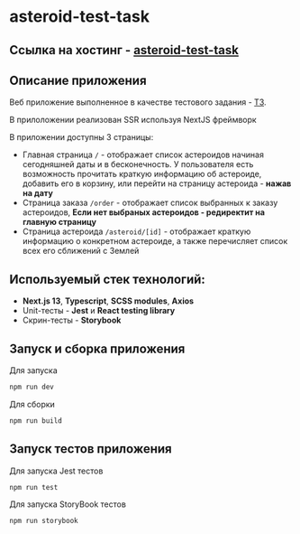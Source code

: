 # **asteroid-test-task**

## Ссылка на хостинг - <a href='https://asteroids-test-task-jwh5.vercel.app/'>asteroid-test-task</a>

## Описание приложения

Веб приложение выполненное в качестве тестового задания - <a href='https://docs.google.com/document/d/1bSC3hgaYe69FJFKKNFHKokJ2Rs0bxkYQ9ixnBS8xn-M/edit#heading=h.zhvqi4h9zsj2'>ТЗ</a>.

В прилоложении реализован SSR используя NextJS фреймворк

В приложении доступны 3 страницы:

- Главная страница ```/``` - отображает список астероидов начиная сегодняшней даты и в бесконечность. У пользователя есть возможность прочитать краткую информацию об астероиде, добавить его в корзину, или перейти на страницу астероида - **нажав на дату**
- Страница заказа ```/order``` - отображает список выбранных к заказу астероидов, **Если нет выбраных астероидов - редиректит на главную страницу**
- Страница астероида ```/asteroid/[id]``` - отображает краткую информацию о конкретном астероиде, а также перечисляет список всех его сближений с Землей

## Используемый стек технологий: 

- **Next.js 13**, **Typescript**, **SCSS modules**, **Axios**
- Unit-тесты - **Jest** и **React testing library**
- Скрин-тесты - **Storybook**

<h2>Запуск и сборка приложения </h2>

<p>Для запуска</p>

```bash
npm run dev
```

<p>Для сборки</p>

```bash
npm run build
```

## Запуск тестов приложения

Для запуска Jest тестов

```bash
npm run test
```

Для запуска StoryBook тестов

```bash
npm run storybook
```


